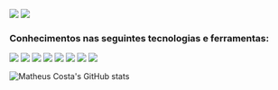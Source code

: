 
[![](https://img.shields.io/badge/-Matheus_André_Bezerra_da_Costa-blue?style=flat-square&logo=Linkedin&logoColor=white&link=https://www.linkedin.com/in/matheus-ab-costa/)](https://www.linkedin.com/in/matheus-ab-costa/)
[![](https://img.shields.io/badge/-matheusandrebcosta@gmail.com-c14438?style=flat-square&logo=Gmail&logoColor=white&link=mailto:matheusandrebcosta@gmail.com)](mailto:matheusandrebcosta@gmail.com)

### Conhecimentos nas seguintes tecnologias e ferramentas:

[![](https://img.shields.io/badge/HTML5-E34F26?style=for-the-badge&logo=html5&logoColor=white)]()
[![](https://img.shields.io/badge/CSS3-1572B6?style=for-the-badge&logo=css3&logoColor=white)]()
[![](https://img.shields.io/badge/Python-14354C?style=for-the-badge&logo=python&logoColor=white)]()
[![](https://img.shields.io/badge/MySQL-00000F?style=for-the-badge&logo=mysql&logoColor=white)]()
[![](https://img.shields.io/badge/c-%2300599C.svg?style=for-the-badge&logo=c&logoColor=white)]()
[![](https://img.shields.io/badge/java-%23ED8B00.svg?style=for-the-badge&logo=java&logoColor=white)]()
[![](https://img.shields.io/badge/javascript-%23323330.svg?style=for-the-badge&logo=javascript&logoColor=%23F7DF1E)]()
[![](https://img.shields.io/badge/kotlin-%237F52FF.svg?style=for-the-badge&logo=kotlin&logoColor=white)]()
<br>


![Matheus Costa's GitHub stats](https://github-readme-stats.vercel.app/api?username=mabcost&show_icons=true&theme=github_dark)





